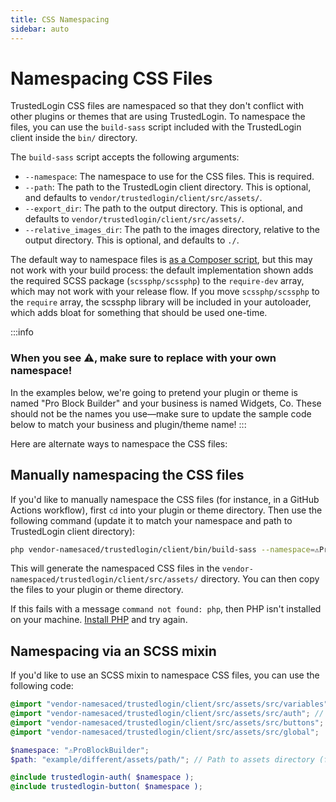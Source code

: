 ```yaml
---
title: CSS Namespacing
sidebar: auto
---
```

# Namespacing CSS Files

TrustedLogin CSS files are namespaced so that they don't conflict with other plugins or themes that are using TrustedLogin. To namespace the files, you can use the `build-sass` script included with the TrustedLogin client inside the `bin/` directory. 

The `build-sass` script accepts the following arguments:

- `--namespace`: The namespace to use for the CSS files. This is required.
- `--path`: The path to the TrustedLogin client directory. This is optional, and defaults to `vendor/trustedlogin/client/src/assets/`.
- `--export_dir`: The path to the output directory. This is optional, and defaults to `vendor/trustedlogin/client/src/assets/`.
- `--relative_images_dir`: The path to the images directory, relative to the output directory. This is optional, and defaults to `./`.

The default way to namespace files is [as a Composer script](/Client/01-intro.md), but this may not work with your build process: the default implementation shown adds the required SCSS package (`scssphp/scssphp`) to the `require-dev` array, which may not work with your release flow. If you move `scssphp/scssphp` to the `require` array, the scssphp library will be included in your autoloader, which adds bloat for something that should be used one-time.

:::info
### When you see ⚠️, make sure to replace with your own namespace!
In the examples below, we're going to pretend your plugin or theme is named "Pro Block Builder" and your business is named Widgets, Co. These should not be the names you use—make sure to update the sample code below to match your business and plugin/theme name!
:::

Here are alternate ways to namespace the CSS files:

## Manually namespacing the CSS files

If you'd like to manually namespace the CSS files (for instance, in a GitHub Actions workflow), first `cd` into your plugin or theme directory. Then use the following command (update it to match your namespace and path to TrustedLogin client directory):

```bash
php vendor-namesaced/trustedlogin/client/bin/build-sass --namespace=️⚠ProBlockBuilder
```

This will generate the namespaced CSS files in the `vendor-namespaced/trustedlogin/client/src/assets/` directory. You can then copy the files to your plugin or theme directory.

If this fails with a message `command not found: php`, then PHP isn't installed on your machine. [Install PHP](https://www.php.net/manual/en/install.php) and try again.

## Namespacing via an SCSS mixin

If you'd like to use an SCSS mixin to namespace CSS files, you can use the following code:

```scss
@import "vendor-namesaced/trustedlogin/client/src/assets/src/variables"; // Variables used in the mixins (all !default)
@import "vendor-namesaced/trustedlogin/client/src/assets/src/auth"; // Mixins for authentication screen
@import "vendor-namesaced/trustedlogin/client/src/assets/src/buttons"; // Mixins for buttons
@import "vendor-namesaced/trustedlogin/client/src/assets/src/global";

$namespace: "⚠ProBlockBuilder";
$path: "example/different/assets/path/"; // Path to assets directory (for loading and lock images)

@include trustedlogin-auth( $namespace );
@include trustedlogin-button( $namespace );
```
